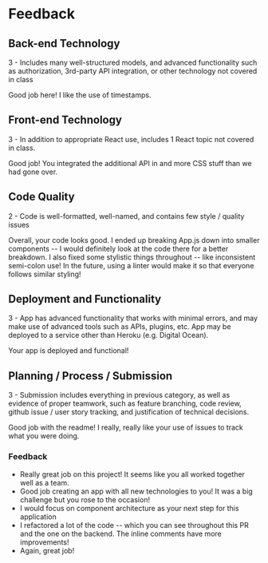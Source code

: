 # Feedback

## Back-end Technology
3 - Includes many well-structured models, and advanced functionality such as authorization, 3rd-party API integration, or other technology not covered in class

Good job here! I like the use of timestamps.

## Front-end Technology	
3 - In addition to appropriate React use, includes 1 React topic not covered in class.

Good job! You integrated the additional API in and more CSS stuff than we had gone over. 

## Code Quality	
2 - Code is well-formatted, well-named, and contains few style / quality issues	

Overall, your code looks good. I ended up breaking App.js down into smaller components -- I would definitely look at the code there for a better breakdown. I also fixed some stylistic things throughout -- like inconsistent semi-colon use! In the future, using a linter would make it so that everyone follows similar styling!

## Deployment and Functionality	
3 - App has advanced functionality that works with minimal errors, and may make use of advanced tools such as APIs, plugins, etc. App may be deployed to a service other than Heroku (e.g. Digital Ocean).

Your app is deployed and functional!

## Planning / Process / Submission
3  - Submission includes everything in previous category, as well as evidence of proper teamwork, such as feature branching, code review, github issue / user story tracking, and justification of technical decisions.

Good job with the readme! I really, really like your use of issues to track what you were doing.

### Feedback
* Really great job on this project! It seems like you all worked together well as a team. 
* Good job creating an app with all new technologies to you! It was a big challenge but you rose to the occasion!
* I would focus on component architecture as your next step for this application
* I refactored a lot of the code -- which you can see throughout this PR and the one on the backend. The inline comments have more improvements!
* Again, great job!